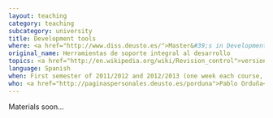 ```yaml
--- 
layout: teaching
category: teaching
subcategory: university
title: Development tools
where: <a href="http://www.diss.deusto.es/">Master&#39;s in Development and Integration of Software Solutions</a>
original_name: Herramientas de soporte integral al desarrollo
topics: <a href="http://en.wikipedia.org/wiki/Revision_control">version control systems</a> (<a href="http://svnbook.red-bean.com/">subversion</a> and <a href="http://hgbook.red-bean.com/">mercurial</a>), <a href="http://en.wikipedia.org/wiki/Unit_testing">unit testing</a>, etc.
language: Spanish
when: First semester of 2011/2012 and 2012/2013 (one week each course, 3 hours a day).
who: <a href="http://paginaspersonales.deusto.es/porduna">Pablo Orduña</a> and me
--- 
```


Materials soon...